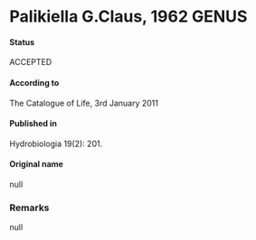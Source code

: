 Palikiella G.Claus, 1962 GENUS
=======

#### Status
ACCEPTED

#### According to
The Catalogue of Life, 3rd January 2011

#### Published in
Hydrobiologia 19(2): 201.

#### Original name
null

### Remarks
null